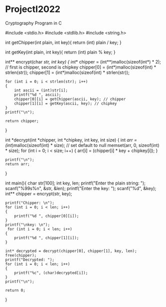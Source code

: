 # ProjectI2022
Cryptography Program in C

#include <stdio.h>
#include <stdlib.h>
#include <string.h>

int getChipper(int plain, int key){
    return (int) plain / key;
}

int getKey(int plain, int key){
    return (int) plain % key;
}


int** encrypt(char *str, int key)
{
    int** chipper = (int**)malloc(sizeof(int*) * 2); // first is chipper, second is chipkey
    chipper[0] = (int*)malloc(sizeof(int) * strlen(str));
    chipper[1] = (int*)malloc(sizeof(int) * strlen(str));

    for (int i = 0; i < strlen(str); i++)
    {
        int ascii = (int)str[i];
        printf("%d ", ascii);
        chipper[0][i] = getChipper(ascii, key); // chipper
        chipper[1][i] = getKey(ascii, key); // chipkey
    }
    printf("\n");

    return chipper;
}

int *decrypt(int *chipper, int *chipkey, int key, int size)
{
    int *arr = (int*)malloc(sizeof(int) * size);
    // set default to null
    memset(arr, 0, sizeof(int) * size);
    for (int i = 0; i < size; i++)
    {
        arr[i] = (chipper[i] * key + chipkey[i]);
    }

    printf("\n");
    return arr;
}

int main(){
    char str[100];
    int key, len;
    printf("Enter the plain string: ");
    scanf("%99s%n", &str, &len);
    printf("Enter the key: ");
    scanf("%d", &key);
    int** chipper = encrypt(str, key);

    printf("Chipper: \n");
    for (int i = 0; i < len; i++)
    {
        printf("%d ", chipper[0][i]);
    }
    printf("\nkey: \n");
     for (int i = 0; i < len; i++)
    {
        printf("%d ", chipper[1][i]);
    }

    int* decrypted = decrypt(chipper[0], chipper[1], key, len);
    free(chipper);
    printf("Decrypted: ");
    for (int i = 0; i < len; i++)
    {
        printf("%c", (char)decrypted[i]);
    }
    printf("\n");

    return 0;
}

